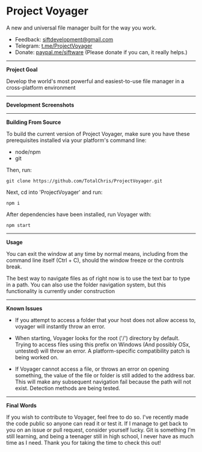 # Project Voyager
A new and universal file manager built for the way you work.

* Feedback: siftdevelopment@gmail.com
* Telegram: [t.me/ProjectVoyager](t.me/ProjectVoyager])
* Donate: [paypal.me/siftware](paypal.me/siftware)
(Please donate if you can, it really helps.)

***
**Project Goal**

Develop the world's most powerful and easiest-to-use file manager in a cross-platform environment
***
**Development Screenshots**


***
**Building From Source**

To build the current version of Project Voyager, make sure you have these prerequisites installed via your platform's command line:

* node/npm
* git

Then, run:

```
git clone https://github.com/TotalChris/ProjectVoyager.git
```

Next, cd into 'ProjectVoyager' and run:

```
npm i
```

After dependencies have been installed, run Voyager with:

```
npm start
```
***
**Usage**

You can exit the window at any time by normal means, including from the command line itself (Ctrl + C), should the window freeze or the controls break.

The best way to navigate files as of right now is to use the text bar to type in a path. You can also use the folder navigation system, but this functionality is currently under construction

***
**Known Issues**

* If you attempt to access a folder that your host does not allow access to, voyager will instantly throw an error.

* When starting, Voyager looks for the root ('/') directory by default. Trying to access files using this prefix on Windows (And possibly OSx, untested) will throw an error. A platform-specific compatibility patch is being worked on.

* If Voyager cannot access a file, or throws an error on opening something, the value of the file or folder is still added to the address bar. This will make any subsequent navigation fail because the path will not exist. Detection methods are being tested.

***
**Final Words**

If you wish to contribute to Voyager, feel free to do so. I've recently made the code public so anyone can read it or test it. If I manage to get back to you on an issue or pull request, consider yourself lucky. Git is something I'm still learning, and being a teenager still in high school, I never have as much time as I need. Thank you for taking the time to check this out!

